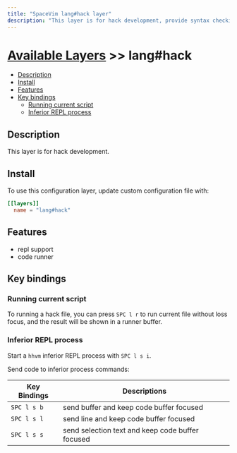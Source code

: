 ```yaml
---
title: "SpaceVim lang#hack layer"
description: "This layer is for hack development, provide syntax checking, code runner and repl support for hack file."
---
```


# [Available Layers](../../) >> lang#hack

<!-- vim-markdown-toc GFM -->

- [Description](#description)
- [Install](#install)
- [Features](#features)
- [Key bindings](#key-bindings)
  - [Running current script](#running-current-script)
  - [Inferior REPL process](#inferior-repl-process)

<!-- vim-markdown-toc -->

## Description

This layer is for hack development.

## Install

To use this configuration layer, update custom configuration file with:

```toml
[[layers]]
  name = "lang#hack"
```
## Features

- repl support
- code runner

## Key bindings

### Running current script

To running a hack file, you can press `SPC l r` to run current file without loss focus, and the result will be shown in a runner buffer.

### Inferior REPL process

Start a `hhvm` inferior REPL process with `SPC l s i`.

Send code to inferior process commands:

| Key Bindings | Descriptions                                     |
| ------------ | ------------------------------------------------ |
| `SPC l s b`  | send buffer and keep code buffer focused         |
| `SPC l s l`  | send line and keep code buffer focused           |
| `SPC l s s`  | send selection text and keep code buffer focused |


